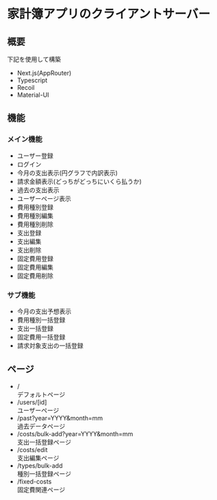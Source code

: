 # 家計簿アプリのクライアントサーバー

## 概要
下記を使用して構築
- Next.js(AppRouter)
- Typescript
- Recoil
- Material-UI

## 機能

### メイン機能
- ユーザー登録
- ログイン
- 今月の支出表示(円グラフで内訳表示)
- 請求金額表示(どっちがどっちにいくら払うか)
- 過去の支出表示
- ユーザーページ表示
- 費用種別登録
- 費用種別編集
- 費用種別削除
- 支出登録
- 支出編集
- 支出削除
- 固定費用登録
- 固定費用編集
- 固定費用削除

### サブ機能
- 今月の支出予想表示
- 費用種別一括登録
- 支出一括登録
- 固定費用一括登録
- 請求対象支出の一括登録

## ページ
- /  
  デフォルトページ
- /users/[id]  
  ユーザーページ
- /past?year=YYYY&month=mm  
  過去データページ
- /costs/bulk-add?year=YYYY&month=mm  
  支出一括登録ページ
- /costs/edit  
  支出編集ページ
- /types/bulk-add  
  種別一括登録ページ
- /fixed-costs  
  固定費関連ページ